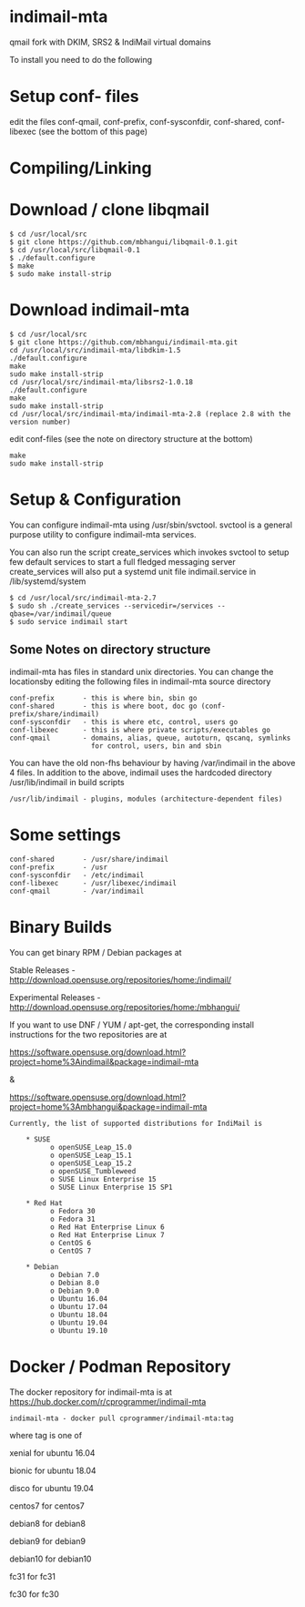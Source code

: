 # indimail-mta
qmail fork with DKIM, SRS2 &amp; IndiMail virtual domains

To install you need to do the following

# Setup conf- files

edit the files conf-qmail, conf-prefix, conf-sysconfdir, conf-shared, conf-libexec
(see the bottom of this page)

# Compiling/Linking

# Download / clone libqmail
```
$ cd /usr/local/src
$ git clone https://github.com/mbhangui/libqmail-0.1.git
$ cd /usr/local/src/libqmail-0.1
$ ./default.configure
$ make
$ sudo make install-strip
```
   
# Download indimail-mta
```
$ cd /usr/local/src
$ git clone https://github.com/mbhangui/indimail-mta.git
cd /usr/local/src/indimail-mta/libdkim-1.5
./default.configure
make
sudo make install-strip
cd /usr/local/src/indimail-mta/libsrs2-1.0.18
./default.configure
make
sudo make install-strip
cd /usr/local/src/indimail-mta/indimail-mta-2.8 (replace 2.8 with the version number)
```

edit conf-files (see the note on directory structure at the bottom)

```
make
sudo make install-strip
```

# Setup & Configuration
You can configure indimail-mta using /usr/sbin/svctool. svctool is a general purpose utility to configure indimail-mta services.

You can also run the script create_services which invokes svctool to setup few default services to start a full fledged messaging server create_services will also put a systemd unit file indimail.service in /lib/systemd/system

```
$ cd /usr/local/src/indimail-mta-2.7
$ sudo sh ./create_services --servicedir=/services --qbase=/var/indimail/queue
$ sudo service indimail start
```

## Some Notes on directory structure
indimail-mta has files in standard unix directories. You can change
the locationsby editing the following files in indimail-mta source
directory
```
conf-prefix       - this is where bin, sbin go
conf-shared       - this is where boot, doc go (conf-prefix/share/indimail)
conf-sysconfdir   - this is where etc, control, users go
conf-libexec      - this is where private scripts/executables go
conf-qmail        - domains, alias, queue, autoturn, qscanq, symlinks
                    for control, users, bin and sbin
```

You can have the old non-fhs behaviour by having /var/indimail in the
above 4 files. In addition to the above, indimail uses the hardcoded
directory /usr/lib/indimail in build scripts
```
/usr/lib/indimail - plugins, modules (architecture-dependent files)
```

# Some settings
```
conf-shared       - /usr/share/indimail
conf-prefix       - /usr
conf-sysconfdir   - /etc/indimail
conf-libexec      - /usr/libexec/indimail
conf-qmail        - /var/indimail
```

# Binary Builds
You can get binary RPM / Debian packages at

Stable Releases       - http://download.opensuse.org/repositories/home:/indimail/

Experimental Releases - http://download.opensuse.org/repositories/home:/mbhangui/

If you want to use DNF / YUM / apt-get, the corresponding install instructions for the two repositories are at

https://software.opensuse.org/download.html?project=home%3Aindimail&package=indimail-mta

&

https://software.opensuse.org/download.html?project=home%3Ambhangui&package=indimail-mta

```
Currently, the list of supported distributions for IndiMail is

    * SUSE
          o openSUSE_Leap_15.0
          o openSUSE_Leap_15.1
          o openSUSE_Leap_15.2
		  o openSUSE_Tumbleweed
          o SUSE Linux Enterprise 15
          o SUSE Linux Enterprise 15 SP1

    * Red Hat
          o Fedora 30
          o Fedora 31
          o Red Hat Enterprise Linux 6
          o Red Hat Enterprise Linux 7
          o CentOS 6
          o CentOS 7

    * Debian
          o Debian 7.0
          o Debian 8.0
          o Debian 9.0
          o Ubuntu 16.04
          o Ubuntu 17.04
          o Ubuntu 18.04
          o Ubuntu 19.04
          o Ubuntu 19.10
```

# Docker / Podman Repository
The docker repository for indimail-mta is at
https://hub.docker.com/r/cprogrammer/indimail-mta

```
indimail-mta - docker pull cprogrammer/indimail-mta:tag
```

where tag is one of

xenial   for ubuntu 16.04

bionic   for ubuntu 18.04

disco    for ubuntu 19.04

centos7  for centos7

debian8  for debian8

debian9  for debian9

debian10 for debian10

fc31     for fc31

fc30     for fc30
